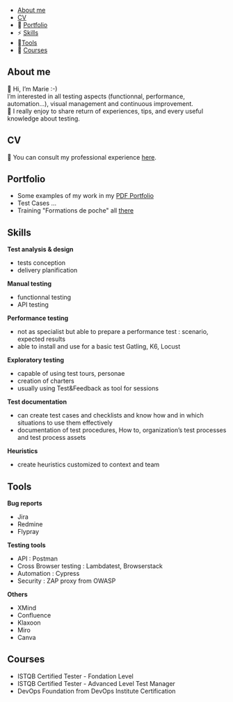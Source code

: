 - [About me](#about-me)
- [CV](#cv)
- 🐞 [Portfolio](#portfolio)
- ⚡ [Skills](#skills)
- 🔧[Tools](#tools)
- 📓 [Courses](#courses)


## About me
👋 Hi, I’m Marie :-)  
I’m interested in all testing aspects (functionnal, performance, automation...), visual management and continuous improvement.  
💛 I really enjoy to share return of experiences, tips, and every useful knowledge about testing.

## CV
👀 You can consult my professional experience [here](https://www.linkedin.com/in/malefebvre/).

## Portfolio
   * Some examples of my work in my [PDF Portfolio](https://github.com/MarieAnnickJourdan/portfolio/blob/main/PortfolioTesting_MAJourdan.pdf)
   * Test Cases ...
   * Training "Formations de poche" all [there](https://github.com/MarieAnnickJourdan/portfolio/tree/main/Formations%20de%20poche)

## Skills

__Test analysis & design__
  * tests conception
  * delivery planification
 
__Manual testing__
  * functionnal testing
  * API testing

__Performance testing__
  * not as specialist but able to prepare a performance test : scenario, expected results
  * able to install and use for a basic test Gatling, K6, Locust
 
__Exploratory testing__
  * capable of using test tours, personae
  * creation of charters
  * usually using Test&Feedback as tool for sessions

__Test documentation__
  * can create test cases and checklists and know how and in which situations to use them effectively
  * documentation of test procedures, How to, organization’s test processes and test process assets

__Heuristics__   
  * create heuristics customized to context and team

## Tools

__Bug reports__
  * Jira
  * Redmine
  * Flypray
 
__Testing tools__
  * API : Postman
  * Cross Browser testing : Lambdatest, Browserstack
  * Automation : Cypress
  * Security : ZAP proxy from OWASP

__Others__
  * XMind
  * Confluence
  * Klaxoon
  * Miro
  * Canva

## Courses
  * ISTQB Certified Tester - Fondation Level
  * ISTQB Certified Tester - Advanced Level Test Manager
  * DevOps Foundation from DevOps Institute Certification


     
